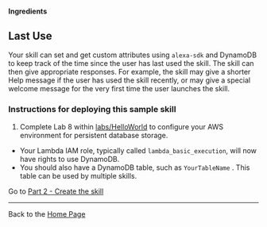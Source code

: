 #### Ingredients
## Last Use <a id="title"></a>


Your skill can set and get custom attributes using ```alexa-sdk``` and DynamoDB to keep track of the time since the user has last used the skill.
The skill can then give appropriate responses.  For example, the skill may give a shorter Help message if the user has used the skill recently, or may give a special welcome message for the very first time the user launches the skill.


### Instructions for deploying this sample skill

1. Complete Lab 8 within [labs/HelloWorld](https://github.com/alexa/alexa-cookbook/blob/master/labs/HelloWorld/README.md) to configure your AWS environment for persistent database storage.

 * Your Lambda IAM role, typically called ```lambda_basic_execution```, will now have rights to use DynamoDB.
 * You should also have a DynamoDB table, such as ```YourTableName``` . This table can be used by multiple skills.



Go to [Part 2 - Create the skill](./PAGE2.md#title)

<hr />

Back to the [Home Page](../../README.md#title)

